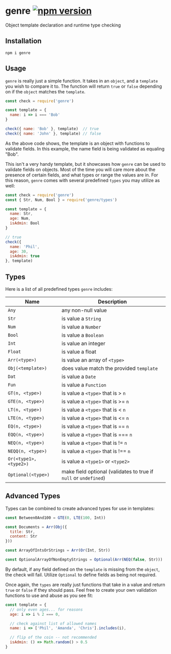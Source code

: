 # genre [![npm version](https://badge.fury.io/js/genre.svg)](https://badge.fury.io/js/genre)

Object template declaration and runtime type checking

## Installation

`npm i genre`

## Usage

`genre` is really just a simple function. It takes in an `object`, and a `template` you wish to compare it to. The function will return `true` or `false` depending on if the `object` matches the `template`.

```js
const check = require('genre')

const template = {
  name: i => i === 'Bob'
}

check({ name: 'Bob' }, template)  // true
check({ name: 'John' }, template) // false
```

As the above code shows, the template is an object with functions to validate fields. In this example, the name field is being validated as equaling "Bob".

This isn't a very handy template, but it showcases how `genre` can be used to validate fields on objects. Most of the time you will care more about the presence of certain fields, and what types or range the values are in. For this reason, `genre` comes with several predefined `types` you may utilize as well:

```js
const check = require('genre')
const { Str, Num, Bool } = require('genre/types')

const template = {
  name: Str,
  age: Num,
  isAdmin: Bool
}

// true
check({
  name: 'Phil',
  age: 30,
  isAdmin: true
}, template)
```

## Types

Here is a list of all predefined types `genre` includes:

| Name | Description |
| --- | --- |
| `Any` | any non-null value |
| `Str` | is value a `String` |
| `Num` | is value a `Number` |
| `Bool` | is value a `Boolean` |
| `Int` | is value an integer |
| `Float` | is value a float |
| `Arr(<type>)` | is value an array of `<type>` |
| `Obj(<template>)` | does value match the provided `template` |
| `Dat` | is value a `Date` |
| `Fun` | is value a `Function` |
| `GT(n, <type>)` | is value a `<type>` that is > `n` |
| `GTE(n, <type>)` | is value a `<type>` that is >= `n` |
| `LT(n, <type>)` | is value a `<type>` that is < `n` |
| `LTE(n, <type>)` | is value a `<type>` that is <= `n` |
| `EQ(n, <type>)` | is value a `<type>` that is == `n` |
| `EQQ(n, <type>)` | is value a `<type>` that is === `n` |
| `NEQ(n, <type>)` | is value a `<type>` that is != `n` |
| `NEQQ(n, <type>)` | is value a `<type>` that is !== `n` |
| `Or(<type1>, <type2>)` | is value a `<type1>` or `<type2>` |
| `Optional(<type>)` | make field optional (validates to true if `null` or `undefined`) |

## Advanced Types

Types can be combined to create advanced types for use in templates:

```js
const Between0And100 = GTE(0, LTE(100, Int))

const Documents = Arr(Obj({
  title: Str,
  content: Str
}))

const ArrayOfIntsOrStrings = Arr(Or(Int, Str))

const OptionalArrayOfNonEmptyStrings = Optional(Arr(NEQ(false, Str)))
```

By default, if any field defined on the `template` is missing from the `object`, the check will fail. Utilize `Optional` to define fields as being not required.

Once again, the `types` are really just functions that take in a value and return `true` or `false` if they should pass. Feel free to create your own validation functions to use and abuse as you see fit:

```js
const template = {
  // only even ages... for reasons
  age: i => i % 2 === 0,

  // check against list of allowed names
  name: i => ['Phil', 'Amanda', 'Chris'].includes(i),

  // flip of the coin -- not recommended
  isAdmin: () => Math.random() > 0.5
}
```
